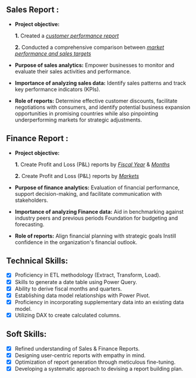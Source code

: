 ## Sales Report :


- **Project objective:** 

    **1.** Created a _[customer performance report](https://github.com/SatyapriyaDasgupta/Excel-Sales-Analytics/blob/main/Customer%20Performance%20Report.pdf)_ 

    **2.** Conducted a comprehensive comparison between _[market performance and sales targets](https://github.com/SatyapriyaDasgupta/Excel-Sales-Analytics/blob/main/Market%20Performance%20vs%20Target%20Report.pdf)_

- **Purpose of sales analytics:** Empower businesses to monitor and evaluate their sales activities and performance.

- **Importance of analyzing sales data:** Identify sales patterns and track key performance indicators (KPIs).

- **Role of reports:** Determine effective customer discounts, facilitate negotiations with consumers, and identify potential business expansion opportunities in promising countries while also pinpointing underperforming markets for strategic adjustments.

## Finance Report :

- **Project objective:** 

    **1.** Create Profit and Loss (P&L) reports by _[Fiscal Year](https://github.com/SatyapriyaDasgupta/Excel-Sales-Analytics/blob/main/P%26L%20Statement%20by%20Fiscal%20Year.pdf)_ & _[Months](https://github.com/SatyapriyaDasgupta/Excel-Sales-Analytics/blob/main/P%26L%20Statement%20by%20Months.pdf)_ 

   **2.** Create Profit and Loss (P&L) reports by _[Markets](https://github.com/SatyapriyaDasgupta/Excel-Sales-Analytics/blob/main/P%26L%20Statement%20by%20Markets.pdf)_

- **Purpose of finance analytics:** Evaluation of financial performance, support decision-making, and facilitate communication with stakeholders.

- **Importance of analyzing Finance data:** Aid in benchmarking against industry peers and previous periods Foundation for budgeting and forecasting.

- **Role of reports:** Align financial planning with strategic goals Instill confidence in the organization's financial outlook.


## Technical Skills:
- [x]	Proficiency in ETL methodology (Extract, Transform, Load).
- [x]	Skills to generate a date table using Power Query.
- [x]	Ability to derive fiscal months and quarters.
- [x]	Establishing data model relationships with Power Pivot.
- [x]	Proficiency in incorporating supplementary data into an existing data model.
- [x]	Utilizing DAX to create calculated columns.

## Soft Skills:
- [x]	Refined understanding of Sales & Finance Reports.
- [x]	Designing user-centric reports with empathy in mind.
- [x]	Optimization of report generation through meticulous fine-tuning.
- [x]	Developing a systematic approach to devising a report building plan.
